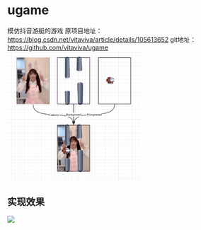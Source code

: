 # ugame
模仿抖音游艇的游戏
原项目地址：https://blog.csdn.net/vitaviva/article/details/105613652
git地址：https://github.com/vitaviva/ugame
<img src="/screenshot/views.png" width=60%>


## 实现效果

<img src="/screenshot/screenshot.gif">
